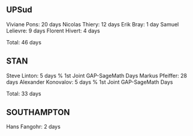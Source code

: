 UPSud
-----

Viviane Pons: 20 days
Nicolas Thiery: 12 days
Erik Bray: 1 day
Samuel Lelievre: 9 days
Florent Hivert: 4 days


Total: 46 days

STAN
----

Steve Linton: 5 days        % 1st Joint GAP-SageMath Days
Markus Pfeiffer: 28 days
Alexander Konovalov: 5 days % 1st Joint GAP-SageMath Days

Total: 33 days

SOUTHAMPTON
-----------

Hans Fangohr: 2 days
